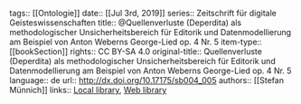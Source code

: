 tags:: [[Ontologie]]
date:: [[Jul 3rd, 2019]]
series:: Zeitschrift für digitale Geisteswissenschaften
title:: @Quellenverluste (Deperdita) als methodologischer                                 Unsicherheitsbereich für Editorik und Datenmodellierung am Beispiel                                 von Anton Weberns George-Lied op. 4 Nr. 5
item-type:: [[bookSection]]
rights:: CC BY-SA 4.0
original-title:: Quellenverluste (Deperdita) als methodologischer                                 Unsicherheitsbereich für Editorik und Datenmodellierung am Beispiel                                 von Anton Weberns George-Lied op. 4 Nr. 5
language:: de
url:: http://dx.doi.org/10.17175/sb004_005
authors:: [[Stefan Münnich]]
links:: [Local library](zotero://select/groups/2386895/items/I89P56CU), [Web library](https://www.zotero.org/groups/2386895/items/I89P56CU)
